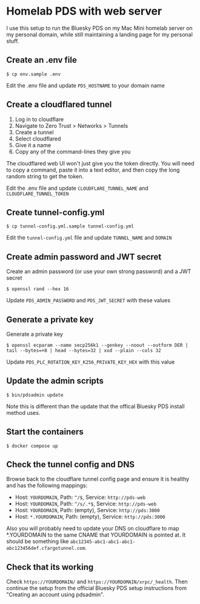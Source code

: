 # Homelab PDS with web server

I use this setup to run the Bluesky PDS on my Mac Mini homelab server
on my personal domain, while still maintaining a landing page for
my personal stuff.

## Create an .env file

```
$ cp env.sample .env
```

Edit the .env file and update `PDS_HOSTNAME` to your domain name

## Create a cloudflared tunnel

1.  Log in to cloudflare
2.  Navigate to Zero Trust > Networks > Tunnels 
3.  Create a tunnel
4.  Select cloudflared
5.  Give it a name
6.  Copy any of the command-lines they give you

The cloudflared web UI won't just give you the token directly.  You will
need to copy a command, paste it into a text editor, and then copy the 
long random string to get the token.

Edit the .env file and update `CLOUDFLARE_TUNNEL_NAME` and `CLOUDFLARE_TUNNEL_TOKEN`

## Create tunnel-config.yml

```
$ cp tunnel-config.yml.sample tunnel-config.yml
```

Edit the `tunnel-config.yml` file and update `TUNNEL_NAME` and `DOMAIN`

## Create admin password and JWT secret

Create an admin password (or use your own strong password) and a JWT secret

```
$ openssl rand --hex 16
```

Update `PDS_ADMIN_PASSWORD` and `PDS_JWT_SECRET` with these values

## Generate a private key

Generate a private key

```
$ openssl ecparam --name secp256k1 --genkey --noout --outform DER | tail --bytes=+8 | head --bytes=32 | xxd --plain --cols 32
```

Update `PDS_PLC_ROTATION_KEY_K256_PRIVATE_KEY_HEX` with this value

## Update the admin scripts

```
$ bin/pdsadmin update
```

Note this is different than the update that the offical Bluesky PDS install method uses.

## Start the containers

```
$ docker compose up
```

## Check the tunnel config and DNS

Browse back to the cloudflare tunnel config page and ensure it is healthy and has the following mappings:

* Host: `YOURDOMAIN`, Path: `^/$`, Service: `http://pds-web`
* Host: `YOURDOMAIN`, Path: `^/s/.*$`, Service: `http://pds-web`
* Host: `YOURDOMAIN`, Path: (empty), Service: `http://pds:3000`
* Host: `*.YOURDOMAIN`, Path: (empty), Service: `http://pds:3000`

Also you will probably need to update your DNS on cloudflare to map *.YOURDOMAIN to the same CNAME that
YOURDOMAIN is pointed at.  It should be something like `abc12345-abc1-abc1-abc1-abc123456def.cfargotunnel.com`.

## Check that its working

Check `https://YOURDOMAIN/` and `https://YOURDOMAIN/xrpc/_health`.  Then continue the setup from the official Bluesky
PDS setup instructions from "Creating an account using pdsadmin".
